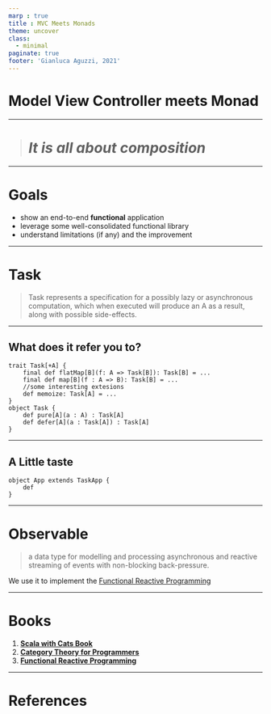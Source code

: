 ```yaml
---
marp : true
title : MVC Meets Monads
theme: uncover
class:
  - minimal
paginate: true
footer: 'Gianluca Aguzzi, 2021'
---
```


# Model View Controller meets Monad

--- 
> # *It is all about composition*

---
# Goals
- show an end-to-end **functional** application
- leverage some well-consolidated functional library
- understand limitations (if any) and the improvement

---
# **Task**
> Task represents a specification for a possibly lazy or asynchronous computation, which when executed will produce an A as a result, along with possible side-effects.
---
## What does it refer you to?
```
trait Task[+A] {
    final def flatMap[B](f: A => Task[B]): Task[B] = ...
    final def map[B](f : A => B): Task[B] = ...
    //some interesting extesions
    def memoize: Task[A] = ...
}
object Task {
    def pure[A](a : A) : Task[A]
    def defer[A](a : Task[A]) : Task[A]
}
```
---
## A Little taste
```
object App extends TaskApp {
    def 
}
```
---
# **Observable**
>  a data type for modelling and processing asynchronous and reactive streaming of events with non-blocking back-pressure.

We use it to implement the [Functional Reactive Programming](http://wiki.haskell.org/Functional_Reactive_Programming)

---
# Books

1) **[Scala with Cats Book](https://underscore.io/books/scala-with-cats/)**
2) **[Category Theory for Programmers](https://github.com/hmemcpy/milewski-ctfp-pdf)**
3) **[Functional Reactive Programming](https://www.manning.com/books/functional-reactive-programming)**
---
# References
```

```
